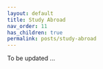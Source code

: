 ```yaml
---
layout: default
title: Study Abroad
nav_order: 11
has_children: true
permalink: posts/study-abroad
---
```

To be updated ...
<!--

## Why Study Abroad?

<p style="text-align:justify">

</p>

---

## How to Find Opportunities?

<p style="text-align:justify">

</p>

## Scholarships

<p style="text-align:justify">

</p>
---

--> 
